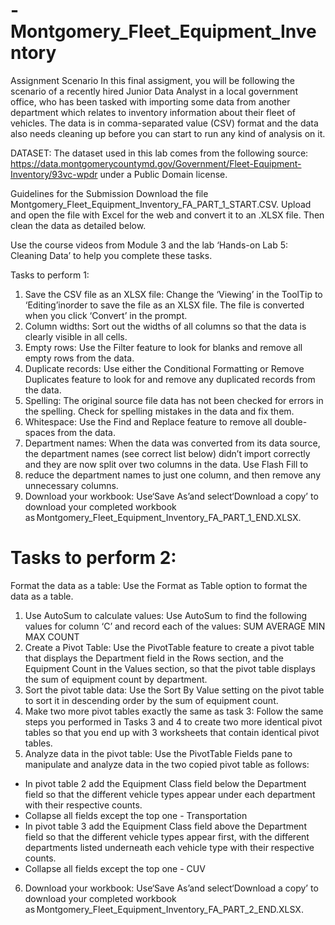 # -Montgomery_Fleet_Equipment_Inventory

Assignment Scenario
In this final assigment, you will be following the scenario of a recently hired Junior Data Analyst in a local government office, who has been tasked with importing some data from another department which relates to inventory information about their fleet of vehicles. The data is in comma-separated value (CSV) format and the data also needs cleaning up before you can start to run any kind of analysis on it.

DATASET:
The dataset used in this lab comes from the following source:
https://data.montgomerycountymd.gov/Government/Fleet-Equipment-Inventory/93vc-wpdr 
under a Public Domain license.

Guidelines for the Submission
Download the file Montgomery_Fleet_Equipment_Inventory_FA_PART_1_START.CSV. Upload and open the file with Excel for the web and convert it to an .XLSX file. Then clean the data as detailed below.

Use the course videos from Module 3 and the lab ‘Hands-on Lab 5: Cleaning Data’ to help you complete these tasks.

Tasks to perform 1:
1. Save the CSV file as an XLSX file: Change the ‘Viewing’ in the ToolTip to ‘Editing’inorder to save the file as an XLSX file. The file is converted when you click ‘Convert’ in the prompt.
2. Column widths: Sort out the widths of all columns so that the data is clearly visible in all cells.
3. Empty rows: Use the Filter feature to look for blanks and remove all empty rows from the data.
4. Duplicate records: Use either the Conditional Formatting or Remove Duplicates feature to look for and remove any duplicated records from the data.
5. Spelling: The original source file data has not been checked for errors in the spelling. Check for spelling mistakes in the data and fix them.
6. Whitespace: Use the Find and Replace feature to remove all double-spaces from the data.
7. Department names: When the data was converted from its data source, the department names (see correct list below) didn’t import correctly and they are now split over two columns in the data. Use Flash Fill to
8. reduce the department names to just one column, and then remove any unnecessary columns.
9. Download your workbook: Use‘Save As’and select‘Download a copy’ to download your completed workbook as Montgomery_Fleet_Equipment_Inventory_FA_PART_1_END.XLSX.

# Tasks to perform 2:

Format the data as a table: Use the Format as Table option to format the data as a table.

1. Use AutoSum to calculate values: Use AutoSum to find the following values for column ‘C’ and record each of the values:
SUM
AVERAGE
MIN
MAX
COUNT
2. Create a Pivot Table: Use the PivotTable feature to create a pivot table that displays the Department field in the Rows section, and the Equipment Count in the Values section, so that the pivot table displays the sum of equipment count by department.
3. Sort the pivot table data: Use the Sort By Value setting on the pivot table to sort it in descending order by the sum of equipment count.
4. Make two more pivot tables exactly the same as task 3: Follow the same steps you performed in Tasks 3 and 4 to create two more identical pivot tables so that you end up with 3 worksheets that contain identical pivot tables.
5. Analyze data in the pivot table: Use the PivotTable Fields pane to manipulate and analyze data in the two copied pivot table as follows:
* In pivot table 2 add the Equipment Class field below the Department field so that the different vehicle types appear under each department with their respective counts.
* Collapse all fields except the top one - Transportation
* In pivot table 3 add the Equipment Class field above the Department field so that the different vehicle types appear first, with the different departments listed underneath each vehicle type with their respective counts.
* Collapse all fields except the top one - CUV
6. Download your workbook: Use‘Save As’and select‘Download a copy’ to download your completed workbook as Montgomery_Fleet_Equipment_Inventory_FA_PART_2_END.XLSX.
